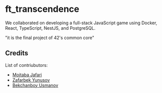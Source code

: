 # ft_transcendence
We collaborated on developing a full-stack JavaScript game using Docker, React, TypeScript, NestJS, and PostgreSQL.


"it is the final project of 42's common core"

## Credits
List of contriubutors:
- [ Mojtaba Jafari ](https://github.com/Himjpro)
- [Zafarbek Yunusov](https://github.com/Cursedzyko)
- [ Bekchanboy Usmanov ](https://github.com/thedatab0y)
